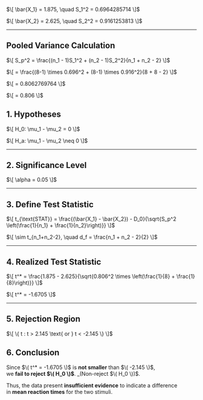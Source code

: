 

$\[
\bar{X_1} = 1.875, \quad S_1^2 = 0.6964285714
\]$

$\[
\bar{X_2} = 2.625, \quad S_2^2 = 0.9161253813
\]$

---

## Pooled Variance Calculation

$\[
S_p^2 = \frac{(n_1 - 1)S_1^2 + (n_2 - 1)S_2^2}{n_1 + n_2 - 2}
\]$

$\[
= \frac{(8-1) \times 0.696^2 + (8-1) \times 0.916^2}{8 + 8 - 2}
\]$

$\[
= 0.8062769764
\]$

$\[
= 0.806
\]$ 
## 1. Hypotheses

$\[
H_0: \mu_1 - \mu_2 = 0
\]$

$\[
H_a: \mu_1 - \mu_2 \neq 0
\]$

---

## 2. Significance Level

$\[
\alpha = 0.05
\]$

---

## 3. Define Test Statistic

$\[
t_{\text{STAT}} = \frac{(\bar{X_1} - \bar{X_2}) - D_0}{\sqrt{S_p^2 \left(\frac{1}{n_1} + \frac{1}{n_2}\right)}}
\]$

$\[
\sim t_{n_1+n_2-2}, \quad d_f = \frac{n_1 + n_2 - 2}{2}
\]$

---

## 4. Realized Test Statistic

$\[
t^* = \frac{1.875 - 2.625}{\sqrt{0.806^2 \times \left(\frac{1}{8} + \frac{1}{8}\right)}}
\]$

$\[
t^* = -1.6705
\]$

---

## 5. Rejection Region

$\[
\{ t : t > 2.145 \text{ or } t < -2.145 \}
\]$   

## 6. Conclusion

Since $\( t^* = -1.6705 \)$ is **not smaller** than $\( -2.145 \)$,  
we **fail to reject $\( H_0 \)$**. _(Non-reject $\( H_0 \))$.

Thus, the data present **insufficient evidence** to indicate a difference  
in **mean reaction times** for the two stimuli.
